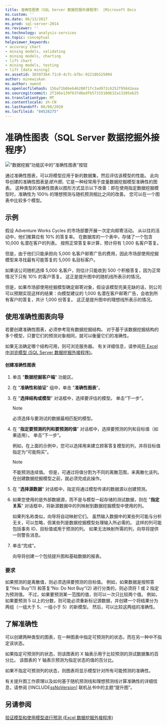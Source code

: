 ```yaml
---
title: 准确性图表（SQL Server 数据挖掘外接程序） |Microsoft Docs
ms.custom: ''
ms.date: 06/13/2017
ms.prod: sql-server-2014
ms.reviewer: ''
ms.technology: analysis-services
ms.topic: conceptual
helpviewer_keywords:
- accuracy chart
- mining models, validating
- mining models, charting
- lift chart
- mining models, testing
- lift [data mining]
ms.assetid: 303973b4-71c0-4cfc-b7bc-92218b52509d
author: minewiskan
ms.author: owend
ms.openlocfilehash: 15ba71b6beb46280f1fc3ad972c6252f95842eaa
ms.sourcegitcommit: 2f166e139f637d6edfb5731510d632a13205eb25
ms.translationtype: MT
ms.contentlocale: zh-CN
ms.lasthandoff: 06/08/2020
ms.locfileid: "84528275"
---
```

# <a name="accuracy-chart-sql-server-data-mining-add-ins"></a>准确性图表（SQL Server 数据挖掘外接程序）
  ![“数据挖掘”功能区中的“准确性图表”按钮](media/dmc-accchart.gif "“数据挖掘”功能区中的“准确性图表”按钮")  
  
 通过准确性图表，可以将模型应用于新的数据集，然后评估该模型的性能。 此向导创建的准确性图表是*提升图*，它是一种经常用于度量数据挖掘模型准确性的图表。 这种类型的准确性图表以图形方式显示以下改善：即在使用指定数据挖掘模型时，准确性为 100％ 的理想预测与随机预测相比之间的改善。 您可以在一个图表中比较多个模型。  
  
## <a name="example"></a>示例  
 假设 Adventure Works Cycles 的市场部要开展一次定向邮寄活动。 从以往的活动中，他们推算应有 10% 的答复率。 在数据库的一个表中，存储了一个包含 10,000 名潜在客户的列表。 按照正常答复率计算，预计将有 1,000 名客户答复。  
  
 但是，由于他们只能承担向 5,000 名客户邮寄广告的费用，因此市场部使用挖掘模型来寻找最有可能答复的 5,000 名目标客户。  
  
 如果该公司随机选择 5,000 名客户，则估计只能收到 500 个积极答复，因为正常情况下只有 10% 的客户答复。 这正是提升图中的随机线所表示的情况。  
  
 但是，如果市场部使用挖掘模型确定邮寄对象，假设该模型完美无缺的话，则公司可以预期实现这样的结果：向模型建议的 1,000 名潜在客户邮寄广告，会收到所有客户的答复，共计 1,000 份答复。 这正是提升图中的理想线所表示的情况。  
  
## <a name="using-the-accuracy-chart-wizard"></a>使用准确性图表向导  
 若要创建准确性图表，必须参考现有数据挖掘结构。 对于基于该数据挖掘结构的多个模型，只要它们的预测对象相同，就可以衡量它们的准确性。  
  
 如果无法确定哪个结构可用，则可浏览服务器。 有关详细信息，请参阅[在 Excel 中浏览模型 &#40;SQL Server 数据挖掘外接程序&#41;](browsing-models-in-excel-sql-server-data-mining-add-ins.md)。  
  
#### <a name="to-create-an-accuracy-chart"></a>创建准确性图表  
  
1.  单击 "**数据挖掘客户端**" 功能区。  
  
2.  在 "**准确性和验证**" 组中，单击 "**准确性图表**"。  
  
3.  在 "**选择结构或模型**" 对话框中，选择要评估的模型。 单击“下一步”。  
  
    > [!NOTE]  
    >  必须选择与要测试的数据最相匹配的模型。  
  
4.  在 "**指定要预测的列和要预测的值**" 对话框中，选择要预测的列和目标值（如果适用）。 单击“下一步”。  
  
     例如，在上面的示例中，您可以选择用来建立顾客答复模型的列，并将目标值指定为“可能购买”。  
  
    > [!NOTE]  
    >  不能预测连续值。 但是，可通过将值分割为不同的离散范围，来离散化该列。 在创建数据挖掘模型之前，就必须完成此操作。  
  
5.  在 "**选择源数据**" 对话框中，指定将通过模型传递的数据源以创建预测。  
  
6.  如果您使用的是外部数据源，而不是与模型一起存储的测试数据，则在 "**指定关系**" 对话框中，将新源数据中的列映射到数据挖掘模型中使用的列。  
  
     如果列名称类似，向导将自动映射它们。 虽然输入数据中的某些列可能与分析无关，可以忽略，但某些列是数据挖掘模型处理输入所必需的。 这样的列可能包括事务 ID、目标值或用于预测的列。 如果无法映射所需的列，向导将提供一则警告消息。  
  
7.  单击“完成”。  
  
     向导将创建一个包括提升图和基础数据的报表。  
  
### <a name="requirements"></a>要求  
 如果预测的是离散值，则必须选择要预测的目标值。 例如，如果数据是按照答复“Yes: Buy”(1) 和答复“No: Do Not Buy”(2) 进行分类的，则必须将 1 或 2 指定为预测值。 不过，如果要预测某一范围的值，则可以一次只比较两个值。 例如，如果要预测 5 以上的分数，则可能必须重新标记源数据，并创建一个将结果分为两组（一组大于 5、一组小于 5）的新模型。 然后，可以比较这两组的准确性。  
  
## <a name="understanding-accuracy"></a>了解准确性  
 可以创建两种类型的图表，在一种图表中指定可预测列的状态，而在另一种中不指定该状态。  
  
 如果指定可预测列的状态，则该图表的 X 轴表示用于比较预测的测试数据集的百分比。 该图表的 Y 轴表示预测为指定状态的值的百分比。  
  
 如果不指定可预测列的状态，则图表将显示模型针对所有可能预测的准确性。  
  
 有关提升图工作原理以及如何基于随机预测线和理想预测线计算准确性的详细信息，请参阅 [!INCLUDE[ssNoVersion](../includes/ssnoversion-md.md)] 联机丛书中的主题“提升图”。  
  
## <a name="see-also"></a>另请参阅  
 [验证模型和使用模型进行预测 &#40;Excel 数据挖掘外接程序&#41;](validating-models-and-using-models-for-prediction-data-mining-add-ins-for-excel.md)  
  
  
